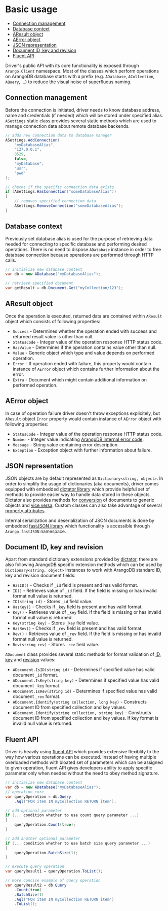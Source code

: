 # Basic usage

- [Connection management](#connection-management)
- [Database context](#database-context)
- [AResult object](#aresult-object)
- [AError object](#aerror-object)
- [JSON representation](#json-representation)
- [Document ID, key and revision](#document-id-key-and-revision)
- [Fluent API](#fluent-api)

Driver's public API with its core functionality is exposed through `Arango.Client` namespace. Most of the classes which perform operations on ArangoDB database starts with `A` prefix (e.g. `ADatabase`, `ACollection`, `AQuery`, ...) to reduce the visual noise of superfluous naming.

## Connection management

Before the connection is initiated, driver needs to know database address, name and credentials (if needed) which will be stored under specified alias. `ASettings` static class provides several static methods which are used to manage connection data about remote database backends.

```csharp
// adds new connection data to database manager
ASettings.AddConnection(
    "myDatabaseAlias",
    "127.0.0.1",
    8529,
    false,
    "myDatabase",
    "usr",
    "pwd"
);

// checks if the specific connection data exists
if (ASettings.HasConnection("someDatabaseAlias"))
{
    // removes specified connection data
    ASettings.RemoveConnection("someDatabaseAlias");
}
```

## Database context

Previously set database alias is used for the purpose of retrieving data needed for connecting to specific database and performing desired operations. There is no need to dispose `ADatabase` instance in order to free database connection because operations are performed through HTTP calls.

```csharp
// initialize new database context
var db = new ADatabase("myDatabaseAlias");

// retrieve specified document
var getResult = db.Document.Get("myCollection/123");
```

## AResult object

Once the operation is executed, returned data are contained within `AResult` object which consists of following properties:

- `Success` - Determines whether the operation ended with success and returned result value is other than null.
- `StatusCode` - Integer value of the operation response HTTP status code.
- `HasValue` - Determines if the operation contains value other than null.
- `Value` - Generic object which type and value depends on performed operation.
- `Error` - If operation ended with failure, this property would contain instance of `AError` object which contains further information about the error.
- `Extra` - Document which might contain additional information on performed operation.

## AError object

In case of operation failure driver doesn't throw exceptions explicitely, but `AResult` object `Error` property would contain instance of `AError` object with following properties:

- `StatusCode` - Integer value of the operation response HTTP status code.
- `Number` - Integer value indicating [ArangoDB internal error code](https://docs.arangodb.com/ErrorCodes/README.html).
- `Message` - String value containing error description.
- `Exception` - Exception object with further information about failure.

## JSON representation

JSON objects are by default represented as `Dictionary<string, object>`. In order to simplify the usage of dictionaries (aka documents), driver comes equipped with embedded [dictator library](https://github.com/yojimbo87/dictator) which provide helpful set of methods to provide easier way to handle data stored in these objects. Dictator also provides methods for [conversion](https://github.com/yojimbo87/dictator#convert-document-to-strongly-typed-object) of documents to generic objects and [vice versa](https://github.com/yojimbo87/dictator#convert-strongly-typed-object-to-document). Custom classes can also take advantage of several [property attributes](https://github.com/yojimbo87/dictator#property-attributes).

Internal serialization and deserialization of JSON documents is done by embedded [fastJSON library](http://www.codeproject.com/Articles/159450/fastJSON) which functionality is accessible through `Arango.fastJSON` namespace.

## Document ID, key and revision

Apart from standard dictionary extensions provided by [dictator](https://github.com/yojimbo87/dictator), there are also following ArangoDB specific extension methods which can be used by `Dictionary<string, object>` instances to work with ArangoDB standard ID, key and revision document fields:

- `HasID()` - Checks if `_id` field is present and has valid format.
- `ID()` - Retrieves value of `_id` field. If the field is missing or has invalid format null value is returned.
- `ID(string id)` - Stores `_id` field value.
- `HasKey()` - Checks if `_key` field is present and has valid format.
- `Key()` - Retrieves value of `_key` field. If the field is missing or has invalid format null value is returned.
- `Key(string key)` - Stores `_key` field value.
- `HasRev()` - Checks if `_rev` field is present and has valid format.
- `Rev()` - Retrieves value of `_rev` field. If the field is missing or has invalid format null value is returned.
- `Rev(string rev)` - Stores `_rev` field value.

`ADocument` class provides several static methods for format validation of [ID](https://docs.arangodb.com/Glossary/README.html#document_handle), [key](https://docs.arangodb.com/NamingConventions/DocumentKeys.html) and [revision](https://docs.arangodb.com/Glossary/README.html#document_revision) values: 

- `ADocument.IsID(string id)` - Determines if specified value has valid document `_id` format. 
- `ADocument.IsKey(string key)` - Determines if specified value has valid document `_key` format.
- `ADocument.IsRev(string id)` - Determines if specified value has valid document `_rev` format.
- `ADocument.Identify(string collection, long key)` - Constructs document ID from specified collection and key values.
- `ADocument.Identify(string collection, string key)` - Constructs document ID from specified collection and key values. If key format is invalid null value is returned.

## Fluent API

Driver is heavily using [fluent API](http://en.wikipedia.org/wiki/Fluent_interface) which provides extensive flexiblity to the way how various operations can be executed. Instead of having multiple overloaded methods with bloated set of parameters which can be assigned to given operation, fluent API gives developers ability to apply specific parameter only when needed without the need to obey method signature.

```csharp
// initialize new database context
var db = new ADatabase("myDatabaseAlias");
// operation core
var queryOperation = db.Query
    .Aql("FOR item IN myCollection RETURN item");

// add optional parameter
if (... condition whether to use count query parameter ...)
{
    queryOperation.Count(true);
}

// add another optional parameter
if (... condition whether to use batch size query parameter ...)
{
    queryOperation.BatchSize(1);
}

// execute query operation
var queryResult1 = queryOperation.ToList();

// more concise example of query operation
var queryResult2 = db.Query
    .Count(true)
    .BatchSize(1)
    .Aql("FOR item IN myCollection RETURN item")
    .ToList();
```